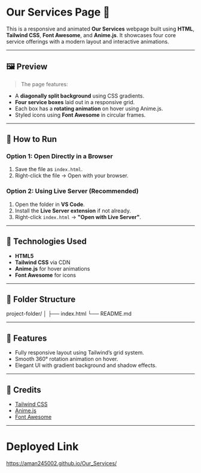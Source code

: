 # Our Services Page 🌟

This is a responsive and animated **Our Services** webpage built using **HTML**, **Tailwind CSS**, **Font Awesome**, and **Anime.js**. It showcases four core service offerings with a modern layout and interactive animations.

---

## 🖼 Preview

> The page features:
- A **diagonally split background** using CSS gradients.
- **Four service boxes** laid out in a responsive grid.
- Each box has a **rotating animation** on hover using Anime.js.
- Styled icons using **Font Awesome** in circular frames.

---

## 🚀 How to Run

### Option 1: Open Directly in a Browser
1. Save the file as `index.html`.
2. Right-click the file → Open with your browser.

### Option 2: Using Live Server (Recommended)
1. Open the folder in **VS Code**.
2. Install the **Live Server extension** if not already.
3. Right-click `index.html` → **"Open with Live Server"**.

---

## 🔧 Technologies Used

- **HTML5**
- **Tailwind CSS** via CDN
- **Anime.js** for hover animations
- **Font Awesome** for icons

---

## 📁 Folder Structure

project-folder/
│
├── index.html
└── README.md

---

## 🎯 Features

- Fully responsive layout using Tailwind’s grid system.
- Smooth 360° rotation animation on hover.
- Elegant UI with gradient background and shadow effects.

---

## 📌 Credits

- [Tailwind CSS](https://tailwindcss.com/)
- [Anime.js](https://animejs.com/)
- [Font Awesome](https://fontawesome.com/)

---

# Deployed Link
https://aman245002.github.io/Our_Services/
